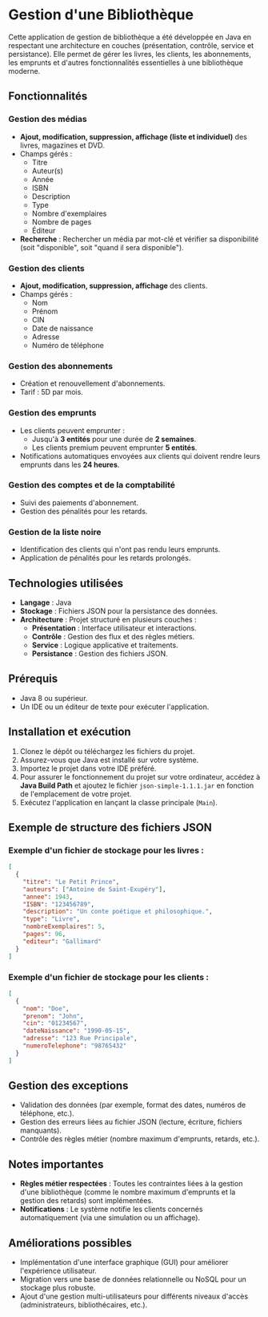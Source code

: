 # Gestion d'une Bibliothèque

Cette application de gestion de bibliothèque a été développée en Java en respectant une architecture en couches (présentation, contrôle, service et persistance). Elle permet de gérer les livres, les clients, les abonnements, les emprunts et d'autres fonctionnalités essentielles à une bibliothèque moderne.

## Fonctionnalités

### Gestion des médias
- **Ajout, modification, suppression, affichage (liste et individuel)** des livres, magazines et DVD.
- Champs gérés : 
  - Titre
  - Auteur(s)
  - Année
  - ISBN
  - Description
  - Type
  - Nombre d'exemplaires
  - Nombre de pages
  - Éditeur
- **Recherche** : Rechercher un média par mot-clé et vérifier sa disponibilité (soit "disponible", soit "quand il sera disponible").

### Gestion des clients
- **Ajout, modification, suppression, affichage** des clients.
- Champs gérés :
  - Nom
  - Prénom
  - CIN
  - Date de naissance
  - Adresse
  - Numéro de téléphone

### Gestion des abonnements
- Création et renouvellement d'abonnements.
- Tarif : 5D par mois.

### Gestion des emprunts
- Les clients peuvent emprunter :
  - Jusqu'à **3 entités** pour une durée de **2 semaines**.
  - Les clients premium peuvent emprunter **5 entités**.
- Notifications automatiques envoyées aux clients qui doivent rendre leurs emprunts dans les **24 heures**.

### Gestion des comptes et de la comptabilité
- Suivi des paiements d'abonnement.
- Gestion des pénalités pour les retards.

### Gestion de la liste noire
- Identification des clients qui n'ont pas rendu leurs emprunts.
- Application de pénalités pour les retards prolongés.

## Technologies utilisées
- **Langage** : Java
- **Stockage** : Fichiers JSON pour la persistance des données.
- **Architecture** : Projet structuré en plusieurs couches :
  - **Présentation** : Interface utilisateur et interactions.
  - **Contrôle** : Gestion des flux et des règles métiers.
  - **Service** : Logique applicative et traitements.
  - **Persistance** : Gestion des fichiers JSON.

## Prérequis
- Java 8 ou supérieur.
- Un IDE ou un éditeur de texte pour exécuter l'application.

## Installation et exécution
1. Clonez le dépôt ou téléchargez les fichiers du projet.
2. Assurez-vous que Java est installé sur votre système.
3. Importez le projet dans votre IDE préféré.
4. Pour assurer le fonctionnement du projet sur votre ordinateur, accédez à **Java Build Path** et ajoutez le fichier `json-simple-1.1.1.jar` en fonction de l'emplacement de votre projet.
5. Exécutez l'application en lançant la classe principale (`Main`).

## Exemple de structure des fichiers JSON

### Exemple d'un fichier de stockage pour les livres :
```json
[
  {
    "titre": "Le Petit Prince",
    "auteurs": ["Antoine de Saint-Exupéry"],
    "annee": 1943,
    "ISBN": "123456789",
    "description": "Un conte poétique et philosophique.",
    "type": "Livre",
    "nombreExemplaires": 5,
    "pages": 96,
    "editeur": "Gallimard"
  }
]
```

### Exemple d'un fichier de stockage pour les clients :
```json
[
  {
    "nom": "Doe",
    "prenom": "John",
    "cin": "01234567",
    "dateNaissance": "1990-05-15",
    "adresse": "123 Rue Principale",
    "numeroTelephone": "98765432"
  }
]
```

## Gestion des exceptions
- Validation des données (par exemple, format des dates, numéros de téléphone, etc.).
- Gestion des erreurs liées au fichier JSON (lecture, écriture, fichiers manquants).
- Contrôle des règles métier (nombre maximum d'emprunts, retards, etc.).

## Notes importantes
- **Règles métier respectées** : Toutes les contraintes liées à la gestion d'une bibliothèque (comme le nombre maximum d'emprunts et la gestion des retards) sont implémentées.
- **Notifications** : Le système notifie les clients concernés automatiquement (via une simulation ou un affichage).

## Améliorations possibles
- Implémentation d'une interface graphique (GUI) pour améliorer l'expérience utilisateur.
- Migration vers une base de données relationnelle ou NoSQL pour un stockage plus robuste.
- Ajout d'une gestion multi-utilisateurs pour différents niveaux d'accès (administrateurs, bibliothécaires, etc.).


